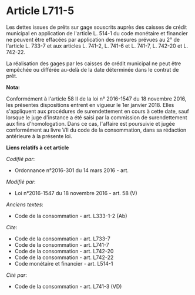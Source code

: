 # Article L711-5

Les dettes issues de prêts sur gage souscrits auprès des caisses de crédit municipal en application de l'article L. 514-1 du
code monétaire et financier ne peuvent être effacées par application des mesures prévues au 2° de l'article L. 733-7 et aux
articles L. 741-2, L. 741-6 et L. 741-7, L. 742-20 et L. 742-22. 

La réalisation des gages par les caisses de crédit municipal ne peut être empêchée ou différée au-delà de la date déterminée
dans le contrat de prêt.

**Nota:**

Conformément à l'article 58 II de la loi n° 2016-1547 du 18 novembre 2016, les présentes dispositions  entrent en vigueur le
1er janvier 2018. Elles s'appliquent aux procédures de surendettement en cours à cette date, sauf lorsque le juge d'instance
a été saisi par la commission de surendettement aux fins d'homologation. Dans ce cas, l'affaire est poursuivie et jugée
conformément au livre VII du code de la consommation, dans sa rédaction antérieure à la présente loi.

**Liens relatifs à cet article**

_Codifié par_:

  - Ordonnance n°2016-301 du 14 mars 2016 - art.

_Modifié par_:

  - Loi n°2016-1547 du 18 novembre 2016 - art. 58 (V)

_Anciens textes_:

  - Code de la consommation - art. L333-1-2 (Ab)

_Cite_:

  - Code de la consommation - art. L733-7
  - Code de la consommation - art. L741-7
  - Code de la consommation - art. L742-20
  - Code de la consommation - art. L742-22
  - Code monétaire et financier - art. L514-1

_Cité par_:

  - Code de la consommation - art. L741-3 (VD)
